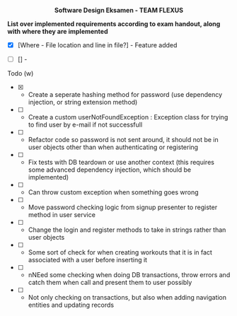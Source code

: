 
<p align="center">
  <strong>Software Design Eksamen - TEAM FLEXUS</strong>
</p>



<strong>List over implemented requirements according to exam handout, along with where they are implemented</strong>
- [X] [Where - File location and line in file?] - Feature added
- [ ] [] -  


Todo (w)
- [X] - Create a seperate hashing method for password (use dependency injection, or string extension method)
- [ ] - Create a custom userNotFoundException : Exception class for trying to find user by e-mail if not successfull
- [ ] - Refactor code so password is not sent around, it should not be in user objects other than when authenticating or registering
- [ ] - Fix tests with DB teardown or use another context (this requires some advanced dependency injection, which should be implemented)
- [ ] - Can throw custom exception when something goes wrong
- [ ] - Move password checking logic from signup presenter to register method in user service
- [ ] - Change the login and register methods to take in strings rather than user objects
- [ ] - Some sort of check for when creating workouts that it is in fact associated with a user before inserting it
- [ ] - nNEed some checking when doing DB transactions, throw errors and catch them when call and present them to user possibly
- [ ] - Not only checking on transactions, but also when adding navigation entities and updating records
